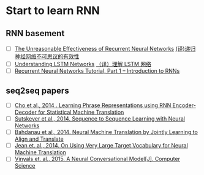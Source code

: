 # Start to learn RNN

## RNN basement
- [ ] [The Unreasonable Effectiveness of Recurrent Neural Networks](http://karpathy.github.io/2015/05/21/rnn-effectiveness/) [(译)递归神经网络不可思议的有效性](https://www.csdn.net/article/2015-08-28/2825569)
- [ ] [Understanding LSTM Networks](http://colah.github.io/posts/2015-08-Understanding-LSTMs/) [（译）理解 LSTM 网络](https://blog.csdn.net/jerr__y/article/details/58598296)
- [ ] [Recurrent Neural Networks Tutorial, Part 1 – Introduction to RNNs](http://www.wildml.com/2015/09/recurrent-neural-networks-tutorial-part-1-introduction-to-rnns/)

## seq2seq papers

- [ ] [Cho et al., 2014 . Learning Phrase Representations using RNN Encoder-Decoder for Statistical Machine Translation](https://arxiv.org/abs/1406.1078)
- [ ] [Sutskever et al., 2014. Sequence to Sequence Learning with Neural Networks](https://arxiv.org/abs/1409.3215)
- [ ] [Bahdanau et al., 2014. Neural Machine Translation by Jointly Learning to Align and Translate](https://arxiv.org/abs/1409.0473)
- [ ] [Jean et. al., 2014. On Using Very Large Target Vocabulary for Neural Machine Translation](https://arxiv.org/abs/1412.2007)
- [ ] [Vinyals et. al., 2015. A Neural Conversational Model[J]. Computer Science](https://arxiv.org/pdf/1506.05869v1.pdf)
